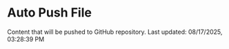 # Auto Push File

Content that will be pushed to GitHub repository.
Last updated: 08/17/2025, 03:28:39 PM